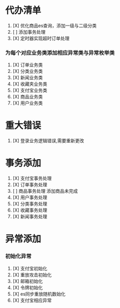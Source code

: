 # 代办清单

1. [X] 优化商品es查询，添加一级与二级分类
2. [ ] 添加事务处理
3. [X] 定时器实现超时订单处理

### 为每个对应业务类添加相应异常类与异常枚举类

1. [X] 订单业务类
2. [X] 分类业务类
3. [X] 新闻业务类
4. [X] 收藏夹业务类
5. [X] 支付宝业务类
6. [X] 商品业务类
7. [X] 用户业务类

# 重大错误

1. [X] 登录业务逻辑错误,需要重新更改

# 事务添加

1. [X] 支付宝事务处理
2. [X] 订单事务处理
3. [ ] 商品事务处理 添加商品未完成
4. [X] 用户事务处理
5. [X] 分类事务处理
6. [X] 收藏事务处理
7. [X] 新闻事务处理

# 异常添加

### 初始化异常

1. [X] 支付宝初始化
2. [X] 重放攻击初始化
3. [X] 邮箱初始化
4. [X] 令牌初始化
5. [X] es同步重放随机数始化
6. [X] 支付宝相应异常
